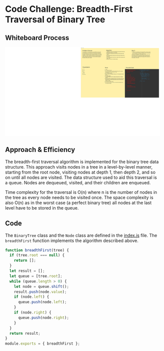 # Code Challenge: Breadth-First Traversal of Binary Tree

## Whiteboard Process

![Tree Whiteboard](./Breadth-first%20Traversal.jpeg)

## Approach & Efficiency

The breadth-first traversal algorithm is implemented for the binary tree data structure. This approach visits nodes in a tree in a level-by-level manner, starting from the root node, visiting nodes at depth 1, then depth 2, and so on until all nodes are visited. The data structure used to aid this traversal is a queue. Nodes are dequeued, visited, and their children are enqueued.

Time complexity for the traversal is O(n) where n is the number of nodes in the tree as every node needs to be visited once. The space complexity is also O(n) as in the worst case (a perfect binary tree) all nodes at the last level have to be stored in the queue.

## Code

The `BinaryTree` class and the `Node` class are defined in the [index.js](./index.js) file. The `breadthFirst` function implements the algorithm described above.

```javascript
function breadthFirst(tree) {
  if (tree.root === null) {
    return [];
  }
  let result = [];
  let queue = [tree.root];
  while (queue.length > 0) {
    let node = queue.shift();
    result.push(node.value);
    if (node.left) {
      queue.push(node.left);
    }
    if (node.right) {
      queue.push(node.right);
    }
  }
  return result;
}
module.exports = { breadthFirst };
```

